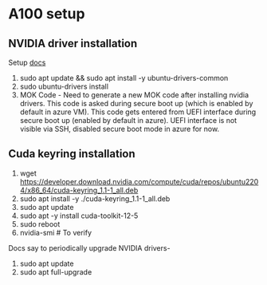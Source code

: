 # A100 setup
## NVIDIA driver installation
Setup [docs](https://learn.microsoft.com/en-us/azure/virtual-machines/linux/n-series-driver-setup)
1. sudo apt update && sudo apt install -y ubuntu-drivers-common
2. sudo ubuntu-drivers install
3. MOK Code - Need to generate a new MOK code after installing nvidia drivers. This code is asked during secure boot up (which is enabled by default in azure VM). This code gets entered from UEFI interface during secure boot up (enabled by default in azure). UEFI interface is not visible via SSH, disabled secure boot mode in azure for now.
## Cuda keyring installation
1. wget https://developer.download.nvidia.com/compute/cuda/repos/ubuntu2204/x86_64/cuda-keyring_1.1-1_all.deb
2. sudo apt install -y ./cuda-keyring_1.1-1_all.deb
3. sudo apt update
4. sudo apt -y install cuda-toolkit-12-5
5. sudo reboot
6. nvidia-smi # To verify

Docs say to periodically upgrade NVIDIA drivers-
1. sudo apt update
2. sudo apt full-upgrade

